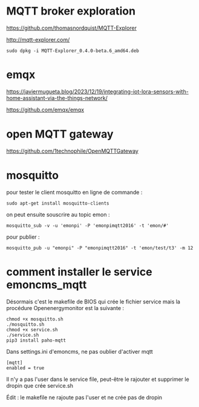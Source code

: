 # MQTT broker exploration

https://github.com/thomasnordquist/MQTT-Explorer

http://mqtt-explorer.com/

```
sudo dpkg -i MQTT-Explorer_0.4.0-beta.6_amd64.deb
```

# emqx

https://javiermugueta.blog/2023/12/19/integrating-iot-lora-sensors-with-home-assistant-via-the-things-network/

https://github.com/emqx/emqx

# open MQTT gateway

https://github.com/1technophile/OpenMQTTGateway

# mosquitto

pour tester le client mosquitto en ligne de commande :
```
sudo apt-get install mosquitto-clients
```
on peut ensuite souscrire au topic emon :
```
mosquitto_sub -v -u 'emonpi' -P 'emonpimqtt2016' -t 'emon/#'
```
pour publier :
```
mosquitto_pub -u "emonpi" -P "emonpimqtt2016" -t 'emon/test/t3' -m 12
```


# comment installer le service emoncms_mqtt

Désormais c'est le makefile de BIOS qui crée le fichier service mais la procédure Openenergymonitor est la suivante :
 
```
chmod +x mosquitto.sh
./mosquitto.sh
chmod +x service.sh
./service.sh
pip3 install paho-mqtt
```
Dans settings.ini d'emoncms, ne pas oublier d'activer mqtt
```
[mqtt]
enabled = true
```
Il n'y a pas l'user dans le service file, peut-être le rajouter et supprimer le dropin que crée service.sh

Édit : le makefile ne rajoute pas l'user et ne crée pas de dropin
